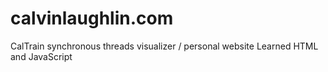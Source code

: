 # calvinlaughlin.com

CalTrain synchronous threads visualizer / personal website
Learned HTML and JavaScript
